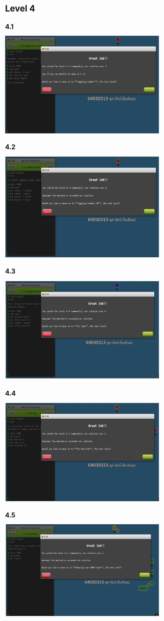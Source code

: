 # Level 4

## 4.1

<p align="center">  <img src="./img/4.1.png"> </p>

## 4.2

<p align="center">  <img src="./img/4.2.png"> </p>

## 4.3

<p align="center">  <img src="./img/4.3.png"> </p>

## 4.4

<p align="center">  <img src="./img/4.4.png"> </p>

## 4.5

<p align="center">  <img src="./img/4.5.png"> </p>
